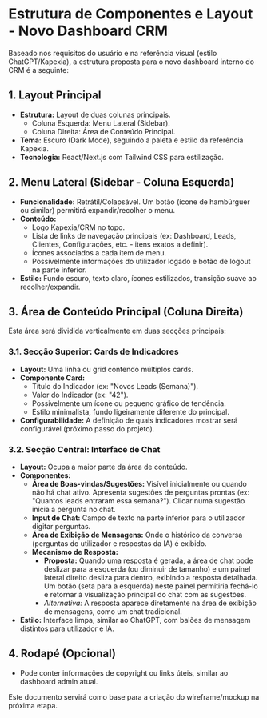 # Estrutura de Componentes e Layout - Novo Dashboard CRM

Baseado nos requisitos do usuário e na referência visual (estilo ChatGPT/Kapexia), a estrutura proposta para o novo dashboard interno do CRM é a seguinte:

## 1. Layout Principal

*   **Estrutura:** Layout de duas colunas principais.
    *   Coluna Esquerda: Menu Lateral (Sidebar).
    *   Coluna Direita: Área de Conteúdo Principal.
*   **Tema:** Escuro (Dark Mode), seguindo a paleta e estilo da referência Kapexia.
*   **Tecnologia:** React/Next.js com Tailwind CSS para estilização.

## 2. Menu Lateral (Sidebar - Coluna Esquerda)

*   **Funcionalidade:** Retrátil/Colapsável. Um botão (ícone de hambúrguer ou similar) permitirá expandir/recolher o menu.
*   **Conteúdo:**
    *   Logo Kapexia/CRM no topo.
    *   Lista de links de navegação principais (ex: Dashboard, Leads, Clientes, Configurações, etc. - itens exatos a definir).
    *   Ícones associados a cada item de menu.
    *   Possivelmente informações do utilizador logado e botão de logout na parte inferior.
*   **Estilo:** Fundo escuro, texto claro, ícones estilizados, transição suave ao recolher/expandir.

## 3. Área de Conteúdo Principal (Coluna Direita)

Esta área será dividida verticalmente em duas secções principais:

### 3.1. Secção Superior: Cards de Indicadores

*   **Layout:** Uma linha ou grid contendo múltiplos cards.
*   **Componente Card:**
    *   Título do Indicador (ex: "Novos Leads (Semana)").
    *   Valor do Indicador (ex: "42").
    *   Possivelmente um ícone ou pequeno gráfico de tendência.
    *   Estilo minimalista, fundo ligeiramente diferente do principal.
*   **Configurabilidade:** A definição de quais indicadores mostrar será configurável (próximo passo do projeto).

### 3.2. Secção Central: Interface de Chat

*   **Layout:** Ocupa a maior parte da área de conteúdo.
*   **Componentes:**
    *   **Área de Boas-vindas/Sugestões:** Visível inicialmente ou quando não há chat ativo. Apresenta sugestões de perguntas prontas (ex: "Quantos leads entraram essa semana?"). Clicar numa sugestão inicia a pergunta no chat.
    *   **Input de Chat:** Campo de texto na parte inferior para o utilizador digitar perguntas.
    *   **Área de Exibição de Mensagens:** Onde o histórico da conversa (perguntas do utilizador e respostas da IA) é exibido.
    *   **Mecanismo de Resposta:**
        *   **Proposta:** Quando uma resposta é gerada, a área de chat pode deslizar para a esquerda (ou diminuir de tamanho) e um painel lateral direito desliza para dentro, exibindo a resposta detalhada. Um botão (seta para a esquerda) neste painel permitiria fechá-lo e retornar à visualização principal do chat com as sugestões.
        *   *Alternativa:* A resposta aparece diretamente na área de exibição de mensagens, como um chat tradicional.
*   **Estilo:** Interface limpa, similar ao ChatGPT, com balões de mensagem distintos para utilizador e IA.

## 4. Rodapé (Opcional)

*   Pode conter informações de copyright ou links úteis, similar ao dashboard admin atual.

Este documento servirá como base para a criação do wireframe/mockup na próxima etapa.
